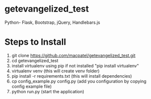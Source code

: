 # getevangelized_test
Python- Flask, Bootstrap, jQuery, Handlebars.js

# Steps to Install
1. git clone https://github.com/macpatel/getevangelized_test.git
2. cd getevangelized_test
3. install virtualenv using pip if not installed "pip install virtualenv"
4. virtualenv venv (this will create venv folder)
5. pip install -r requirements.txt (this will install dependencies)
6. cp config_example.py config.py (add you configuration by copying config example file)
6. python run.py (start the application)

